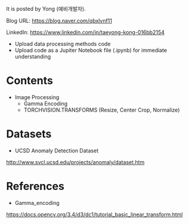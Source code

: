 
It is posted by Yong (예비개발자).

Blog URL: https://blog.naver.com/qbxlvnf11

LinkedIn: https://www.linkedin.com/in/taeyong-kong-016bb2154


- Upload data processing methods code
- Upload code as a Jupiter Notebook file (.ipynb) for immediate understanding


Contents
=============

- Image Processing
  - Gamma Encoding
  - TORCHVISION.TRANSFORMS (Resize, Center Crop, Normalize)

Datasets
=============

- UCSD Anomaly Detection Dataset

http://www.svcl.ucsd.edu/projects/anomaly/dataset.htm


References
=============

- Gamma_encoding

https://docs.opencv.org/3.4/d3/dc1/tutorial_basic_linear_transform.html
